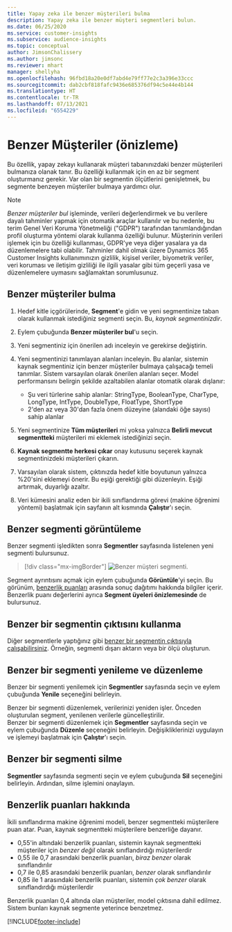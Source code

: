 ```yaml
---
title: Yapay zeka ile benzer müşterileri bulma
description: Yapay zeka ile benzer müşteri segmentleri bulun.
ms.date: 06/25/2020
ms.service: customer-insights
ms.subservice: audience-insights
ms.topic: conceptual
author: JimsonChalissery
ms.author: jimsonc
ms.reviewer: mhart
manager: shellyha
ms.openlocfilehash: 96fbd18a20e0df7abd4e79ff77e2c3a396e33ccc
ms.sourcegitcommit: dab2cbf818fafc9436e685376df94c5e44e4b144
ms.translationtype: HT
ms.contentlocale: tr-TR
ms.lasthandoff: 07/13/2021
ms.locfileid: "6554229"
---
```

# <a name="similar-customers-preview"></a>Benzer Müşteriler (önizleme)

Bu özellik, yapay zekayı kullanarak müşteri tabanınızdaki benzer müşterileri bulmanıza olanak tanır. Bu özelliği kullanmak için en az bir segment oluşturmanız gerekir. Var olan bir segmentin ölçütlerini genişletmek, bu segmente benzeyen müşteriler bulmaya yardımcı olur.

> [!NOTE]
> *Benzer müşteriler bul* işleminde, verileri değerlendirmek ve bu verilere dayalı tahminler yapmak için otomatik araçlar kullanılır ve bu nedenle, bu terim Genel Veri Koruma Yönetmeliği ("GDPR") tarafından tanımlandığından profil oluşturma yöntemi olarak kullanma özelliği bulunur. Müşterinin verileri işlemek için bu özelliği kullanması, GDPR'ye veya diğer yasalara ya da düzenlemelere tabi olabilir. Tahminler dahil olmak üzere Dynamics 365 Customer Insights kullanımınızın gizlilik, kişisel veriler, biyometrik veriler, veri koruması ve iletişim gizliliği ile ilgili yasalar gibi tüm geçerli yasa ve düzenlemelere uymasını sağlamaktan sorumlusunuz.

## <a name="finding-similar-customers"></a>Benzer müşteriler bulma

1. Hedef kitle içgörülerinde, **Segment**'e gidin ve yeni segmentinize taban olarak kullanmak istediğiniz segmenti seçin. Bu, *kaynak segmentinizdir*.

1. Eylem çubuğunda **Benzer müşteriler bul**'u seçin.

1. Yeni segmentiniz için önerilen adı inceleyin ve gerekirse değiştirin.

1. Yeni segmentinizi tanımlayan alanları inceleyin. Bu alanlar, sistemin kaynak segmentiniz için benzer müşteriler bulmaya çalışacağı temeli tanımlar. Sistem varsayılan olarak önerilen alanları seçer.
  Model performansını belirgin şekilde azaltabilen alanlar otomatik olarak dışlanır:
  
   - Şu veri türlerine sahip alanlar: StringType, BooleanType, CharType, LongType, IntType, DoubleType, FloatType, ShortType
   - 2'den az veya 30'dan fazla önem düzeyine (alandaki öğe sayısı) sahip alanlar

1. Yeni segmentinize **Tüm müşterileri** mi yoksa yalnızca **Belirli mevcut segmentteki** müşterileri mi eklemek istediğinizi seçin.

1. **Kaynak segmentte herkesi çıkar** onay kutusunu seçerek kaynak segmentinizdeki müşterileri çıkarın.

1. Varsayılan olarak sistem, çıktınızda hedef kitle boyutunun yalnızca %20'sini eklemeyi önerir. Bu eşiği gerektiği gibi düzenleyin. Eşiği artırmak, duyarlığı azaltır.

1. Veri kümesini analiz eden bir ikili sınıflandırma görevi (makine öğrenimi yöntemi) başlatmak için sayfanın alt kısmında **Çalıştır**'ı seçin.

## <a name="view-the-similar-segment"></a>Benzer segmenti görüntüleme

Benzer segmenti işledikten sonra **Segmentler** sayfasında listelenen yeni segmenti bulursunuz.

> [!div class="mx-imgBorder"]
> ![Benzer müşteri segmenti.](media/expanded-segment.png "Benzer müşteriler segmenti")

Segment ayrıntısını açmak için eylem çubuğunda **Görüntüle**'yi seçin. Bu görünüm, [benzerlik puanları](#about-similarity-scores) arasında sonuç dağıtımı hakkında bilgiler içerir. Benzerlik puanı değerlerini ayrıca **Segment üyeleri önizlemesinde** de bulursunuz.

## <a name="use-the-output-of-a-similar-segment"></a>Benzer bir segmentin çıktısını kullanma

Diğer segmentlerle yaptığınız gibi [benzer bir segmentin çıktısıyla çalışabilirsiniz](segments.md). Örneğin, segmenti dışarı aktarın veya bir ölçü oluşturun.

## <a name="refresh-and-edit-a-similar-segment"></a>Benzer bir segmenti yenileme ve düzenleme

Benzer bir segmenti yenilemek için **Segmentler** sayfasında seçin ve eylem çubuğunda **Yenile** seçeneğini belirleyin.

Benzer bir segmenti düzenlemek, verilerinizi yeniden işler. Önceden oluşturulan segment, yenilenen verilerle güncelleştirilir.    
Benzer bir segmenti düzenlemek için **Segmentler** sayfasında seçin ve eylem çubuğunda **Düzenle** seçeneğini belirleyin. Değişikliklerinizi uygulayın ve işlemeyi başlatmak için **Çalıştır**'ı seçin.

## <a name="delete-a-similar-segment"></a>Benzer bir segmenti silme

**Segmentler** sayfasında segmenti seçin ve eylem çubuğunda **Sil** seçeneğini belirleyin. Ardından, silme işlemini onaylayın.

## <a name="about-similarity-scores"></a>Benzerlik puanları hakkında

İkili sınıflandırma makine öğrenimi modeli, benzer segmentteki müşterilere puan atar. Puan, kaynak segmentteki müşterilere benzerliğe dayanır.

- 0,55'in altındaki benzerlik puanları, sistemin kaynak segmentteki müşteriler için *benzer değil* olarak sınıflandırdığı müşterilerdir
- 0,55 ile 0,7 arasındaki benzerlik puanları, *biraz benzer* olarak sınıflandırılır
- 0,7 ile 0,85 arasındaki benzerlik puanları, *benzer* olarak sınıflandırılır
- 0,85 ile 1 arasındaki benzerlik puanları, sistemin *çok benzer* olarak sınıflandırdığı müşterilerdir

Benzerlik puanları 0,4 altında olan müşteriler, model çıktısına dahil edilmez. Sistem bunları kaynak segmente yeterince benzetmez.


[!INCLUDE[footer-include](../includes/footer-banner.md)]
